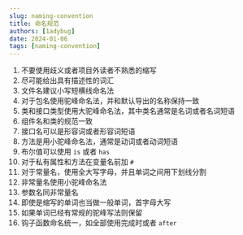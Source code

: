 ```yaml
---
slug: naming-convention
title: 命名规范
authors: [1adybug]
date: 2024-01-06
tags: [naming-convention]
---
```


1. 不要使用歧义或者项目外读者不熟悉的缩写
2. 尽可能给出具有描述性的词汇
3. 文件名建议小写短横线命名法
4. 对于包名使用驼峰命名法，并和默认导出的名称保持一致
5. 类和接口类型使用大驼峰命名法，其中类名通常是名词或者名词短语
6. 组件名和类的规范一致
7. 接口名可以是形容词或者形容词短语
8. 方法是用小驼峰命名法，通常是动词或者动词短语
9. 布尔值可以使用 `is` 或者 `has`
10. 对于私有属性和方法在变量名前加 `#`
11. 对于常量名，使用全大写字母，并且单词之间用下划线分割
12. 非常量名使用小驼峰命名法
13. 参数名同非常量名
14. 即使是缩写的单词也当做一般单词，首字母大写
15. 如果单词已经有常规的驼峰写法则保留
16. 钩子函数命名统一，如全部使用完成时或者 `after`
